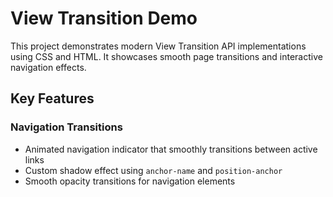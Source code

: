 # View Transition Demo

This project demonstrates modern View Transition API implementations using CSS and HTML. It showcases smooth page transitions and interactive navigation effects.

## Key Features

### Navigation Transitions
- Animated navigation indicator that smoothly transitions between active links
- Custom shadow effect using `anchor-name` and `position-anchor`
- Smooth opacity transitions for navigation elements
